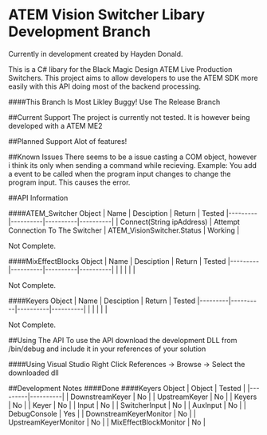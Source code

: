 # ATEM Vision Switcher Libary Development Branch

Currently in development created by Hayden Donald.

This is a C# libary for the Black Magic Design ATEM Live Production Switchers. This project aims to allow developers to use the ATEM SDK more easily with this
API doing most of the backend processing.

####This Branch Is Most Likley Buggy! Use The Release Branch

##Current Support
The project is currently not tested. It is however being developed with a ATEM ME2

##Planned Support
Alot of features!

##Known Issues
There seems to be a issue casting a COM object, however i think its only when sending a command while recieving. Example: You add a event to be called when the program input changes to change the program input. This causes the error.

##API Information


####ATEM_Switcher Object
| Name | Desciption | Return | Tested
|---------|----------|----------|----------|
| Connect(String ipAddress) | Attempt Connection To The Switcher | ATEM_VisionSwitcher.Status | Working |

Not Complete.

####MixEffectBlocks Object
| Name | Desciption | Return | Tested
|---------|----------|----------|----------|
|  |  |  |  |

Not Complete.


####Keyers Object
| Name | Desciption | Return | Tested
|---------|----------|----------|----------|
|  |  |  |  |

Not Complete.

##Using The API
To use the API download the development DLL from /bin/debug and include it in your references of your solution

####Using Visual Studio
Right Click References -> Browse -> Select the downloaded dll

##Development Notes
####Done
####Keyers Object
| Object | Tested |
|---------|----------|
| DownstreamKeyer  | No | 
| UpstreamKeyer  | No | 
| Keyers  | No | 
| Keyer  | No | 
| Input  | No | 
| SwitcherInput  | No | 
| AuxInput  | No |
| DebugConsole  | Yes |
| DownstreamKeyerMonitor  | No |
| UpstreamKeyerMonitor  | No |
| MixEffectBlockMonitor  | No |


